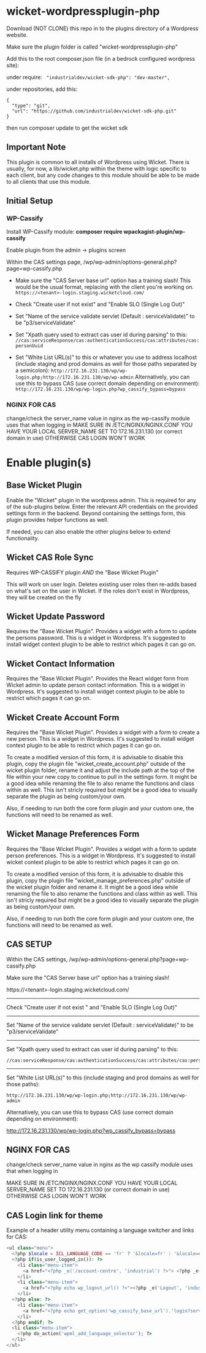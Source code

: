 # wicket-wordpressplugin-php

Download (NOT CLONE) this repo in to the plugins directory of a Wordpress website.

Make sure the plugin folder is called "wicket-wordpressplugin-php"

Add this to the root composer.json file (in a bedrock configured wordpress site):

under require:
` "industrialdev/wicket-sdk-php": "dev-master",`

under repositories, add this:
```
{
  "type": "git",
  "url": "https://github.com/industrialdev/wicket-sdk-php.git"
}
```

then run composer update to get the wicket sdk

## Important Note
This plugin is common to all installs of Wordpress using Wicket. There is usually, for now, a lib/wicket.php within the theme with logic specific to each client, but any code changes to this module should be able to be made to all clients that use this module.

## Initial Setup


### WP-Cassify
Install WP-Cassify module: **composer require wpackagist-plugin/wp-cassify**

Enable plugin from the admin -> plugins screen

Within the CAS settings page, /wp/wp-admin/options-general.php?page=wp-cassify.php
 - Make sure the "CAS Server base url" option has a training slash! This would be the usual format, replacing <tenant> with the client you're working on.
  ```https://<tenant>-login.staging.wicketcloud.com/```

 - Check "Create user if not exist" and "Enable SLO (Single Log Out)"
 - Set "Name of the service validate servlet (Default : serviceValidate)" to be "p3/serviceValidate"
 - Set "Xpath query used to extract cas user id during parsing" to this:
   ```//cas:serviceResponse/cas:authenticationSuccess/cas:attributes/cas:personUuid```

 - Set "White List URL(s)" to this or whatever you use to address localhost (include staging and prod domains as well for those paths separated by a semicolon):
   ```http://172.16.231.130/wp/wp-login.php;http://172.16.231.130/wp/wp-admin```
   Alternatively, you can use this to bypass CAS (use correct domain depending on environment):
   ```http://172.16.231.130/wp/wp-login.php?wp_cassify_bypass=bypass```

  ### NGINX FOR CAS
  change/check the server_name value in nginx as the wp-cassify module uses that when logging in
  MAKE SURE IN /ETC/NGINX/NGINX.CONF YOU HAVE YOUR LOCAL SERVER_NAME SET TO 172.16.231.130 (or correct domain in use) OTHERWISE CAS LOGIN WON'T WORK



# Enable plugin(s)

## Base Wicket Plugin
Enable the "Wicket" plugin in the wordpress admin. This is required for any of the sub-plugins below. Enter the relevant API credentials on the provided settings form in the backend. Beyond containing the settings form, this plugin provides helper functions as well.

If needed, you can also enable the other plugins below to extend functionality.

## Wicket CAS Role Sync

Requires WP-CASSIFY plugin *AND* the "Base Wicket Plugin"

This will work on user login. Deletes existing user roles then re-adds based on what's set on the user in Wicket. If the roles don't exist in
Wordpress, they will be created on the fly

## Wicket Update Password

Requires the "Base Wicket Plugin". Provides a widget with a form to update the persons password. This is a widget in Wordpress. It's suggested to install widget context plugin to be able to restrict which pages it can go on.

## Wicket Contact Information

Requires the "Base Wicket Plugin". Provides the React widget form from Wicket admin to update person contact information. This is a widget in Wordpress. It's suggested to install widget context plugin to be able to restrict which pages it can go on.

## Wicket Create Account Form

Requires the "Base Wicket Plugin". Provides a widget with a form to create a new person. This is a widget in Wordpress. It's suggested to install widget context plugin to be able to restrict which pages it can go on. 

To create a modified version of this form, it is advisable to disable this plugin, copy the plugin file "wicket_create_account.php" outside of the wicket plugin folder, rename it and adjust the include path at the top of the file within your new copy to continue to pull in the settings form. It might be a good idea while renaming the file to also rename the functions and class within as well. This isn't stricly required but might be a good idea to visually separate the plugin as being custom/your own. 

Also, if needing to run both the core form plugin and your custom one, the functions will need to be renamed as well.

## Wicket Manage Preferences Form

Requires the "Base Wicket Plugin". Provides a widget with a form to update person preferences. This is a widget in Wordpress. It's suggested to install wicket context plugin to be able to restrict which pages it can go on. 

To create a modified version of this form, it is advisable to disable this plugin, copy the plugin file "wicket_manage_preferences.php" outside of the wicket plugin folder and rename it. It might be a good idea while renaming the file to also rename the functions and class within as well. This isn't stricly required but might be a good idea to visually separate the plugin as being custom/your own. 

Also, if needing to run both the core form plugin and your custom one, the functions will need to be renamed as well.

## CAS SETUP
Within the CAS settings, /wp/wp-admin/options-general.php?page=wp-cassify.php

Make sure the "CAS Server base url" option has a training slash!

https://\<tenant>-login.staging.wicketcloud.com/

--------------------------------------

Check "Create user if not exist	" and "Enable SLO (Single Log Out)"

--------------------------------------

Set "Name of the service validate servlet (Default : serviceValidate)" to be "p3/serviceValidate"

--------------------------------------
Set "Xpath query used to extract cas user id during parsing" to this:

```
//cas:serviceResponse/cas:authenticationSuccess/cas:attributes/cas:personUuid
```


--------------------------------------
Set "White List URL(s)" to this (include staging and prod domains as well for those paths):

```
http://172.16.231.130/wp/wp-login.php;http://172.16.231.130/wp/wp-admin
```

Alternatively, you can use this to bypass CAS (use correct domain depending on environment):

http://172.16.231.130/wp/wp-login.php?wp_cassify_bypass=bypass


## NGINX FOR CAS

change/check server_name value in nginx as the wp cassify module uses that when logging in

MAKE SURE IN /ETC/NGINX/NGINX.CONF YOU HAVE YOUR LOCAL SERVER_NAME SET TO 172.16.231.130 (or correct domain in use) OTHERWISE CAS LOGIN WON'T WORK

## CAS Login link for theme

Example of a header utility menu containing a language switcher and links for CAS:

```php
<ul class="menu">
  <?php $locale = ICL_LANGUAGE_CODE == 'fr' ? '&locale=fr' : '&locale=en'; ?>
  <?php if(is_user_logged_in()): ?>
    <li class="menu-item">
      <a href="<?php _e('/account-centre', 'industrial') ?>"> <?php _e('My Account', 'industrial') ?></a>
    </li>
    <li class="menu-item">
      <a href="<?php echo wp_logout_url() ?>"><?php _e('Logout', 'industrial') ?></a>
    </li>
  <?php else: ?>
    <li class="menu-item">
      <a href="<?php echo get_option('wp_cassify_base_url').'login?service='.home_url($wp->request).'/'.$locale ?>"><?php _e('Login', 'industrial') ?></a>
    </li>
  <?php endif; ?>
  <li class="menu-item">
    <?php do_action('wpml_add_language_selector'); ?>
  </li>
</ul>
```

